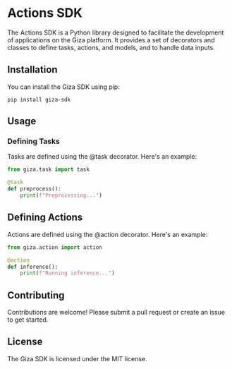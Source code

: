 
# Actions SDK

The Actions SDK is a Python library designed to facilitate the development of applications on the Giza platform. It provides a set of decorators and classes to define tasks, actions, and models, and to handle data inputs.

## Installation

You can install the Giza SDK using pip:
```
pip install giza-sdk
```

## Usage
### Defining Tasks

Tasks are defined using the @task decorator. Here's an example:
```python
from giza.task import task

@task
def preprocess():
    print(f"Preprocessing...")
```

## Defining Actions

Actions are defined using the @action decorator. Here's an example:
```python
from giza.action import action

@action
def inference():
    print(f"Running inference...")
```

## Contributing

Contributions are welcome! Please submit a pull request or create an issue to get started.

## License

The Giza SDK is licensed under the MIT license.